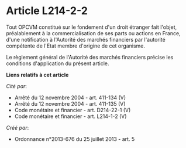 # Article L214-2-2

Tout OPCVM constitué sur le fondement d'un droit étranger fait l'objet, préalablement à la commercialisation de ses parts ou
actions en France, d'une notification à l'Autorité des marchés financiers par l'autorité compétente de l'Etat membre
d'origine de cet organisme.

Le règlement général de l'Autorité des marchés financiers précise les conditions d'application du présent article.

**Liens relatifs à cet article**

_Cité par_:

  - Arrêté du 12 novembre 2004 - art. 411-134 (V)
  - Arrêté du 12 novembre 2004 - art. 411-135 (V)
  - Code monétaire et financier - art. D214-22-1 (V)
  - Code monétaire et financier - art. L214-1-2 (V)

_Créé par_:

  - Ordonnance n°2013-676 du 25 juillet 2013 - art. 5
